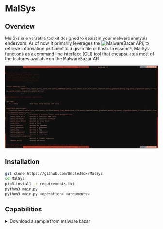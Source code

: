 # MalSys


## Overview

MalSys is a versatile toolkit designed to assist in your malware analysis endeavors. As of now, it primarily leverages the ![MalwareBazar API](https://bazaar.abuse.ch/api/), to retrieve information pertinent to a given file or hash. In essence, MalSys functions as a command line interface (CLI) tool that encapsulates most of the features available on the MalwareBazar API.

<p align="center">
  <a href="./assets/icon.png">
    <img src="./assets/icon.png">
  </a>
</p>

## Installation

```Bash
git clone https://github.com/UncleJ4ck/MalSys
cd MalSys
pip3 install -r requirements.txt
python3 main.py
python3 main.py <operation> <arguments>
```

## Capabilities

<details><summary>Download a sample from malware bazar</summary>

```Bash
python3 main.py download_sample --hash <SHA256 hash of the malware sample
```
> This command will download, unzip, and store the sample as a .exe or .bin file (or another format depending on the sample's filetype).

<p align="center">
  <a href="./assets/download.png">
    <img src="./assets/download.png">
  </a>
</p>

<details><summary> Scans a file using a specified file path or hash</summary>

```Bash
python3 main.py scan_file --hash 'hash of the sample'
```
```Bash
python3 main.py scan_file --file 'path of the sample'
```
<p align="center">
  <a href="./assets/scan_1.png">
    <img src="./assets/scan_1.png">
  </a>
</p>

<p align="center">
  <a href="./assets/scan_2.png">
    <img src="./assets/scan_2.png">
  </a>
</p>

<p align="center">
  <a href="./assets/scan_3.png">
    <img src="./assets/scan_3.png">
  </a>
</p>

<details><summary>Query an icon dhash using a specified file or hash</summary>

```Bash
python3 main.py query_icon_dhash --hash 'hash'
```
> This command will query the hash using the MalwareBazar API.

<p align="center">
  <a href="./assets/dhash_1.png">
    <img src="./assets/dhash_1.png">
  </a>
</p>

```Bash
python3 main.py query_icon_dhash --file 'sample'
```
<p align="center">
  <a href="./assets/dhash_2.png">
    <img src="./assets/dhash_2.png">
  </a>
</p>

> The features within MalSys mirror those available on the MalwareBazar API website, and this holds true across all operations.

## TO-DO

- [-] Addition of other free API services such as AlienVault, etc.
- [-] Implementation of features like IOC scanning and Yara Generation
- [-] Bug fixes
- [-] Incorporation of live dynamic analysis via sandboxing and other methods